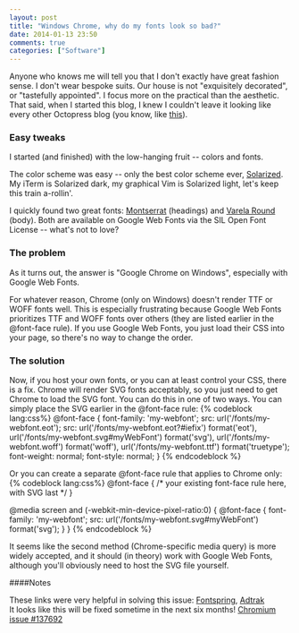 ```yaml
---
layout: post
title: "Windows Chrome, why do my fonts look so bad?"
date: 2014-01-13 23:50
comments: true
categories: ["Software"]
---
```


Anyone who knows me will tell you that I don't exactly have great fashion sense.
I don't wear bespoke suits. Our house is not "exquisitely decorated", or "tastefully appointed".
I focus more on the practical than the aesthetic.
That said, when I started this blog, I knew I couldn't leave it looking like every other
Octopress blog (you know, like [this](/images/vanilla_octopress.png)).

### Easy tweaks

I started (and finished) with the low-hanging fruit -- colors and fonts.

The color scheme was easy --
only the best color scheme ever, [Solarized](http://ethanschoonover.com/solarized).
My iTerm is Solarized dark, my graphical Vim is Solarized light, let's keep this train a-rollin'.

I quickly found two great fonts:
[Montserrat](http://montserrat.zkysky.com.ar/en) (headings)
and [Varela Round](http://www.google.com/fonts/specimen/Varela+Round) (body).
Both are available on Google Web Fonts via the SIL Open Font License -- what's not to love?

### The problem

As it turns out, the answer is "Google Chrome on Windows", especially with Google Web Fonts.

For whatever reason, Chrome (only on Windows) doesn't render TTF or WOFF fonts well.
This is especially frustrating because Google Web Fonts prioritizes TTF and WOFF fonts over others (they are listed earlier in the @font-face rule).
If you use Google Web Fonts, you just load their CSS into your page, so there's no way to change the order.

### The solution

Now, if you host your own fonts, or you can at least control your CSS, there is a fix.
Chrome will render SVG fonts acceptably, so you just need to get Chrome to load the SVG font.
You can do this in one of two ways.
You can simply place the SVG earlier in the @font-face rule:
{% codeblock lang:css%}
@font-face {
    font-family: 'my-webfont';
    src: url('/fonts/my-webfont.eot');
    src: url('/fonts/my-webfont.eot?#iefix') format('eot'),
        url('/fonts/my-webfont.svg#myWebFont') format('svg'),
        url('/fonts/my-webfont.woff') format('woff'),
        url('/fonts/my-webfont.ttf') format('truetype');
    font-weight: normal;
    font-style: normal;
}
{% endcodeblock %}

Or you can create a separate @font-face rule that applies to Chrome only:
{% codeblock lang:css%}
@font-face {
    /* your existing font-face rule here, with SVG last */
}

@media screen and (-webkit-min-device-pixel-ratio:0) {
  @font-face {
      font-family: 'my-webfont';
      src: url('/fonts/my-webfont.svg#myWebFont') format('svg');
  }
}
{% endcodeblock %}

It seems like the second method (Chrome-specific media query) is more widely accepted, and it should (in theory) work with Google Web Fonts, although you'll obviously need to host the SVG file yourself.

####Notes

These links were very helpful in solving this issue: [Fontspring](http://www.fontspring.com/blog/smoother-rendering-in-chrome-update), [Adtrak](http://www.adtrak.co.uk/blog/font-face-chrome-rendering/)  
It looks like this will be fixed sometime in the next six months! [Chromium issue #137692](https://code.google.com/p/chromium/issues/detail?id=137692)
